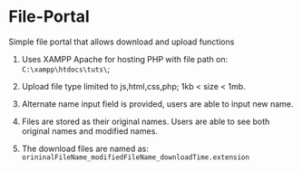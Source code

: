 # File-Portal
Simple file portal that allows download and upload functions

1. Uses XAMPP Apache for hosting PHP with file path on: `C:\xampp\htdocs\tuts\`;

2. Upload file type limited to js,html,css,php; 1kb < size < 1mb.

3. Alternate name input field is provided, users are able to input new name.

4. Files are stored as their original names. Users are able to see both original names and modified names.

5. The download files are named as: `orininalFileName_modifiedFileName_downloadTime.extension`
